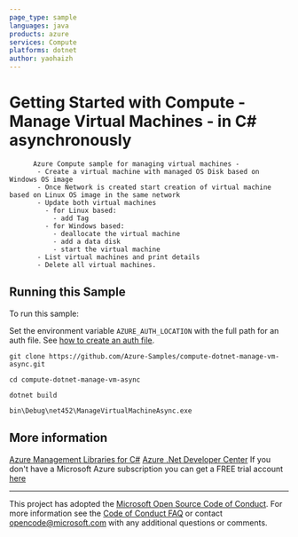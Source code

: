 ```yaml
---
page_type: sample
languages: java
products: azure
services: Compute
platforms: dotnet
author: yaohaizh
---
```


# Getting Started with Compute - Manage Virtual Machines - in C# asynchronously #

          Azure Compute sample for managing virtual machines -
           - Create a virtual machine with managed OS Disk based on Windows OS image
           - Once Network is created start creation of virtual machine based on Linux OS image in the same network
           - Update both virtual machines
             - for Linux based:
               - add Tag
             - for Windows based:
               - deallocate the virtual machine
               - add a data disk
               - start the virtual machine
           - List virtual machines and print details
           - Delete all virtual machines.


## Running this Sample ##

To run this sample:

Set the environment variable `AZURE_AUTH_LOCATION` with the full path for an auth file. See [how to create an auth file](https://github.com/Azure/azure-libraries-for-net/blob/master/AUTH.md).

    git clone https://github.com/Azure-Samples/compute-dotnet-manage-vm-async.git

    cd compute-dotnet-manage-vm-async
  
    dotnet build
    
    bin\Debug\net452\ManageVirtualMachineAsync.exe

## More information ##

[Azure Management Libraries for C#](https://github.com/Azure/azure-sdk-for-net/tree/Fluent)
[Azure .Net Developer Center](https://azure.microsoft.com/en-us/develop/net/)
If you don't have a Microsoft Azure subscription you can get a FREE trial account [here](http://go.microsoft.com/fwlink/?LinkId=330212)

---

This project has adopted the [Microsoft Open Source Code of Conduct](https://opensource.microsoft.com/codeofconduct/). For more information see the [Code of Conduct FAQ](https://opensource.microsoft.com/codeofconduct/faq/) or contact [opencode@microsoft.com](mailto:opencode@microsoft.com) with any additional questions or comments.